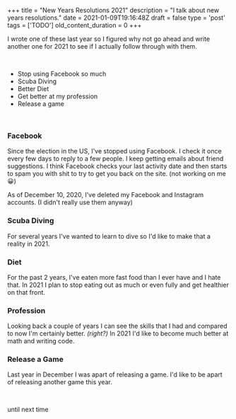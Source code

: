 
+++
title = "New Years Resolutions 2021"
description = "I talk about new years resolutions."
date = 2021-01-09T19:16:48Z
draft = false
type = 'post'
tags = ['TODO']
old_content_duration = 0
+++

<p>I wrote one of these last year so I figured why not go ahead and write another one for 2021 to see if I actually follow through with them.</p>
<p>&nbsp;</p>
<ul>
<li>Stop using Facebook so much</li>
<li>Scuba Diving</li>
<li>Better Diet</li>
<li>Get better at my profession</li>
<li>Release a game</li>
</ul>
<p>&nbsp;</p>
<h3>Facebook</h3>
<p>Since the election in the US, I've stopped using Facebook. I check it once every few days to reply to a few people. I keep getting emails about friend suggestions. I think Facebook checks your last activity date and then starts to spam you with shit to try to get you back on the site. (not working on me 😀)</p>
<p>As of December 10, 2020, I've deleted my Facebook and Instagram accounts. (I didn't really use them anyway)</p>
<h3>Scuba Diving</h3>
<p>For several years I've wanted to learn to dive so I'd like to make that a reality in 2021.</p>
<h3>Diet</h3>
<p>For the past 2 years, I've eaten more fast food than I ever have and I hate that. In 2021 I plan to stop eating out as much or even fully and get healthier on that front.</p>
<h3>Profession</h3>
<p>Looking back a couple of years I can see the skills that I had and compared to now I'm certainly better. <em>(right?)</em> In 2021 I'd like to become much better at math and writing code.</p>
<h3>Release a Game</h3>
<p>Last year in December I was apart of releasing a game. I'd like to be apart of releasing another game this year.</p>
<p>&nbsp;</p>
<p>until next time</p>
    